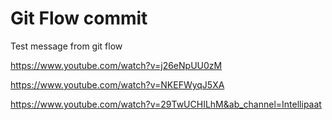 # Git Flow commit

Test message from git flow

https://www.youtube.com/watch?v=j26eNpUU0zM

https://www.youtube.com/watch?v=NKEFWyqJ5XA

https://www.youtube.com/watch?v=29TwUCHILhM&ab_channel=Intellipaat